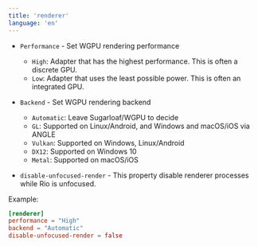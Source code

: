 ```yaml
---
title: 'renderer'
language: 'en'
---
```


- `Performance` - Set WGPU rendering performance

  - `High`: Adapter that has the highest performance. This is often a discrete GPU.
  - `Low`: Adapter that uses the least possible power. This is often an integrated GPU.

- `Backend` - Set WGPU rendering backend

  - `Automatic`: Leave Sugarloaf/WGPU to decide
  - `GL`: Supported on Linux/Android, and Windows and macOS/iOS via ANGLE
  - `Vulkan`: Supported on Windows, Linux/Android
  - `DX12`: Supported on Windows 10
  - `Metal`: Supported on macOS/iOS

- `disable-unfocused-render` - This property disable renderer processes while Rio is unfocused.

Example:

```toml
[renderer]
performance = "High"
backend = "Automatic"
disable-unfocused-render = false
```
